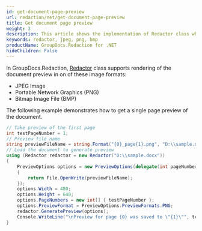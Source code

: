 ```yaml
---
id: get-document-page-preview
url: redaction/net/get-document-page-preview
title: Get document page preview
weight: 3
description: This article shows the implementation of Redactor class which supports the rendering of the document preview in JPEG, PNG and BMP.
keywords: redactor, jpeg, png, bmp
productName: GroupDocs.Redaction for .NET
hideChildren: False
---
```


In GroupDocs.Redaction, [Redactor](https://reference.groupdocs.com/redaction/net/groupdocs.redaction/redactor) class supports rendering of the document preview in on of these image formats:

*   JPEG Image
*   Portable Network Graphics (PNG)
*   Bitmap Image File (BMP)

The following example demonstrates how to get a single page preview of the document.

```csharp
// Take preview of the first page
int testPageNumber = 1;
// Preview file name
string previewFileName = string.Format("{0}_page{1}.png", "D:\\sample.docx", testPageNumber);
// Load the document to generate preview
using (Redactor redactor = new Redactor("D:\\sample.docx"))
{
    PreviewOptions options = new PreviewOptions(delegate(int pageNumber) 
    { 
        return File.OpenWrite(previewFileName); 
    });
    options.Width = 480;
    options.Height = 640;
    options.PageNumbers = new int[] { testPageNumber };
    options.PreviewFormat = PreviewOptions.PreviewFormats.PNG;
    redactor.GeneratePreview(options);
    Console.WriteLine("\nPreview for page {0} was saved to \"{1}\"", testPageNumber, previewFileName);
}
```
